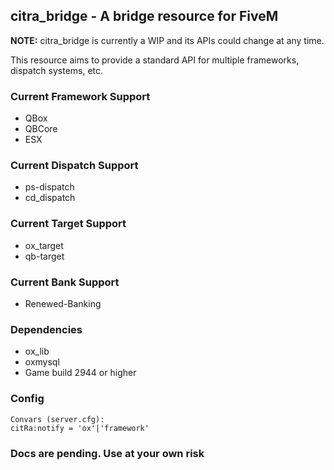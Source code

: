 ## citra_bridge - A bridge resource for FiveM
**NOTE:** citra_bridge is currently a WIP and its APIs could change at any time.

This resource aims to provide a standard API for multiple frameworks, dispatch systems, etc.

### Current Framework Support
- QBox
- QBCore
- ESX

### Current Dispatch Support
- ps-dispatch
- cd_dispatch

### Current Target Support
- ox_target
- qb-target

### Current Bank Support
- Renewed-Banking

### Dependencies
- ox_lib
- oxmysql
- Game build 2944 or higher

### Config
```
Convars (server.cfg):
citRa:notify = 'ox'|'framework'
```

### Docs are pending. Use at your own risk
